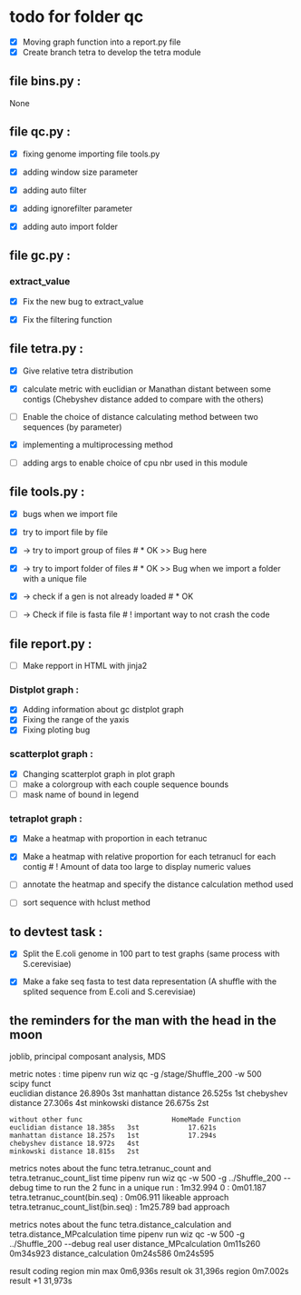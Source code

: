 # todo for folder qc
* [X] Moving graph function into a report.py file
* [X] Create branch tetra to develop the tetra module

## file bins.py :
None


## file qc.py :
* [X] fixing genome importing file tools.py
* [X] adding window size parameter
* [X] adding auto filter
* [X] adding ignorefilter parameter
* [X] adding auto import folder


## file gc.py :
### extract_value
* [X] Fix the new bug to extract_value
* [X] Fix the filtering function


## file tetra.py :
* [X] Give relative tetra distribution
* [X] calculate metric with euclidian or Manathan distant between some contigs (Chebyshev distance added to compare with the others)
* [ ] Enable the choice of distance calculating method between two sequences (by parameter)
* [X] implementing a multiprocessing method
* [ ] adding args to enable choice of cpu nbr used in this module


## file tools.py :
* [X] bugs when we import file 
* [X] try to import file by file
* [X] \-> try to import group of files # * OK >> Bug here 
* [X] \-> try to import folder of files # * OK >> Bug when we import a folder with a unique file
* [X] \-> check if a gen is not already loaded # * OK
* [ ] \-> Check if file is fasta file # ! important way to not crash the code


## file report.py :
* [ ] Make repport in HTML with jinja2
### Distplot graph :
* [X] Adding information about gc distplot graph
* [X] Fixing the range of the yaxis 
* [X] Fixing ploting bug
### scatterplot graph :
* [X] Changing scatterplot graph in plot graph
* [ ] make a colorgroup with each couple sequence bounds
* [ ] mask name of bound in legend
### tetraplot graph :
* [X] Make a heatmap with proportion in each tetranuc
* [X] Make a heatmap with relative proportion for each tetranucl for each contig # ! Amount of data too large to display numeric values
* [ ] annotate the heatmap and specify the distance calculation method used
* [ ] sort sequence with hclust method



## to devtest task :
* [X] Split the E.coli genome in 100 part to test graphs (same process with S.cerevisiae)
* [X] Make a fake seq fasta to test data representation (A shuffle with the splited sequence from E.coli and S.cerevisiae)


## the reminders for the man with the head in the moon
joblib, principal composant analysis, MDS 



metric notes :
time pipenv run wiz qc -g /stage/Shuffle_200 -w 500  
    scipy funct    
    euclidian distance 26.890s   3st
    manhattan distance 26.525s   1st
    chebyshev distance 27.306s   4st
    minkowski distance 26.675s   2st

    without other func                      HomeMade Function
    euclidian distance 18.385s   3st            17.621s
    manhattan distance 18.257s   1st            17.294s
    chebyshev distance 18.972s   4st            
    minkowski distance 18.815s   2st

metrics notes about the func tetra.tetranuc_count and tetra.tetranuc_count_list
time pipenv run wiz qc -w 500 -g ../Shuffle_200 --debug
time to run the 2 func in a unique run : 1m32.994
                0                      : 0m01.187
    tetra.tetranuc_count(bin.seq)      : 0m06.911  likeable approach
    tetra.tetranuc_count_list(bin.seq) : 1m25.789  bad approach

metrics notes about the func tetra.distance_calculation and tetra.distance_MPcalculation
time pipenv run wiz qc -w 500 -g ../Shuffle_200 --debug
                            real        user
distance_MPcalculation      0m11s260    0m34s923
distance_calculation        0m24s586    0m24s595


result coding region
    min max 0m6,936s result ok  31,396s
    region  0m7.002s result +1  31,973s